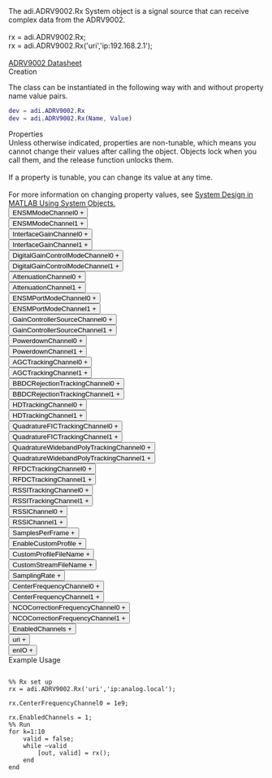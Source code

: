 

<!-- <div class="sysobj_h1">adi.ADRV9002.Rx</div> -->

<!-- <div class="sysobj_top_desc">
Receive data from Analog Devices AD9361 transceiver
</div> -->

<!-- <div class="sysobj_desc_title">Description</div> -->

<div class="sysobj_desc_txt">
<span>
    The adi.ADRV9002.Rx System object is a signal source that can receive<br>    complex data from the ADRV9002.<br> <br>    rx = adi.ADRV9002.Rx;<br>    rx = adi.ADRV9002.Rx('uri','ip:192.168.2.1');<br> <br>    <a href="http://www.analog.com/media/en/technical-documentation/data-sheets/ADRV9002.pdf">ADRV9002 Datasheet</a><br>
</span>

</div>

<div class="sysobj_desc_title">Creation</div>

The class can be instantiated in the following way with and without property name value pairs.

```matlab
dev = adi.ADRV9002.Rx
dev = adi.ADRV9002.Rx(Name, Value)
```

<div class="sysobj_desc_title">Properties</div>

<div class="sysobj_desc_txt">
<span>
Unless otherwise indicated, properties are non-tunable, which means you cannot change their values after calling the object. Objects lock when you call them, and the release function unlocks them.
<br><br>
If a property is tunable, you can change its value at any time.
<br><br>
For more information on changing property values, see <a href="https://www.mathworks.com/help/matlab/matlab_prog/system-design-in-matlab-using-system-objects.html">System Design in MATLAB Using System Objects.</a>
</span>
</div>
<div class="property">
  <button type="button" onclick="collapse('ENSMModeChannel0')" class="collapsible-property collapsible-property-ENSMModeChannel0">ENSMModeChannel0 <span style="text-align:right" class="plus-ENSMModeChannel0">+</span></button>
  <div class="content content-ENSMModeChannel0" style="display: none;">
    <p style="padding: 0px;">specified as one of the following: 'calibrated' 'primed' 'rf_enabled'</p>
  </div>
  </div>
<div class="property">
  <button type="button" onclick="collapse('ENSMModeChannel1')" class="collapsible-property collapsible-property-ENSMModeChannel1">ENSMModeChannel1 <span style="text-align:right" class="plus-ENSMModeChannel1">+</span></button>
  <div class="content content-ENSMModeChannel1" style="display: none;">
    <p style="padding: 0px;">specified as one of the following: 'calibrated' 'primed' 'rf_enabled'</p>
  </div>
  </div>
<div class="property">
  <button type="button" onclick="collapse('InterfaceGainChannel0')" class="collapsible-property collapsible-property-InterfaceGainChannel0">InterfaceGainChannel0 <span style="text-align:right" class="plus-InterfaceGainChannel0">+</span></button>
  <div class="content content-InterfaceGainChannel0" style="display: none;">
    <p style="padding: 0px;">This is the final gain in the digital path with possible values: -36:6:18 This gain should be selected based on primary signal bandwidth. For narrowband applications higher levels of interface gain should be used (0:18) to allow signal level and analog noise to dominate. For wideband applications this gain should be reduced or disabled since quantization noise is minimal.</p>
  </div>
  </div>
<div class="property">
  <button type="button" onclick="collapse('InterfaceGainChannel1')" class="collapsible-property collapsible-property-InterfaceGainChannel1">InterfaceGainChannel1 <span style="text-align:right" class="plus-InterfaceGainChannel1">+</span></button>
  <div class="content content-InterfaceGainChannel1" style="display: none;">
    <p style="padding: 0px;">This is the final gain in the digital path with possible values: -36:6:18 This gain should be selected based on primary signal bandwidth. For narrowband applications higher levels of interface gain should be used (0:18) to allow signal level and analog noise to dominate. For wideband applications this gain should be reduced or disabled since quantization noise is minimal.</p>
  </div>
  </div>
<div class="property">
  <button type="button" onclick="collapse('DigitalGainControlModeChannel0')" class="collapsible-property collapsible-property-DigitalGainControlModeChannel0">DigitalGainControlModeChannel0 <span style="text-align:right" class="plus-DigitalGainControlModeChannel0">+</span></button>
  <div class="content content-DigitalGainControlModeChannel0" style="display: none;">
    <p style="padding: 0px;">The digital gain control has two major purposes, one for gain correction which is to correct the small step size inaccuracy in analog front-end attenuation and the other for gain compensation which is to compensate for the entire analog front-end attenuation. The digital gain block is controlled by the Rx gain table. Different digital gain will be applied when configured in gain correction or gain compensation mode. The Rx gain table has a unique front-end attenuator setting, with a corresponding amount of digital gain, programmed at each index of the table. In the end of the Rx data path, the interface gain could be further applied by using a “Slicer” block for 2 major purposes. One is to avoid digital saturation in gain compensation mode. The other one is to ensure the overall SNR is limited only by analog noise and unaffected by quantization noise. Gain correction should be used when external components (LNA or DSA) does not need to be controlled. Compensation should be used for external LNA or DSA control. Gain control is specified as one of the following: 'AutomaticGainCorrection' - Automatically adjust interface gain 'ManualGainCorrection' - Manually adjust interface gain 'AutomaticGainCompensation' - Automatically adjust interface gain and external gain element 'ManualGainCompensation' - Manually adjust interface gain and external gain element</p>
  </div>
  </div>
<div class="property">
  <button type="button" onclick="collapse('DigitalGainControlModeChannel1')" class="collapsible-property collapsible-property-DigitalGainControlModeChannel1">DigitalGainControlModeChannel1 <span style="text-align:right" class="plus-DigitalGainControlModeChannel1">+</span></button>
  <div class="content content-DigitalGainControlModeChannel1" style="display: none;">
    <p style="padding: 0px;">The digital gain control has two major purposes, one for gain correction which is to correct the small step size inaccuracy in analog front-end attenuation and the other for gain compensation which is to compensate for the entire analog front-end attenuation. The digital gain block is controlled by the Rx gain table. Different digital gain will be applied when configured in gain correction or gain compensation mode. The Rx gain table has a unique front-end attenuator setting, with a corresponding amount of digital gain, programmed at each index of the table. In the end of the Rx data path, the interface gain could be further applied by using a “Slicer” block for 2 major purposes. One is to avoid digital saturation in gain compensation mode. The other one is to ensure the overall SNR is limited only by analog noise and unaffected by quantization noise. Gain correction should be used when external components (LNA or DSA) does not need to be controlled. Compensation should be used for external LNA or DSA control. Gain control is specified as one of the following: 'AutomaticGainCorrection' - Automatically adjust interface gain 'ManualGainCorrection' - Manually adjust interface gain 'AutomaticGainCompensation' - Automatically adjust interface gain and external gain element 'ManualGainCompensation' - Manually adjust interface gain and external gain element</p>
  </div>
  </div>
<div class="property">
  <button type="button" onclick="collapse('AttenuationChannel0')" class="collapsible-property collapsible-property-AttenuationChannel0">AttenuationChannel0 <span style="text-align:right" class="plus-AttenuationChannel0">+</span></button>
  <div class="content content-AttenuationChannel0" style="display: none;">
    <p style="padding: 0px;">Must be greater than 0</p>
  </div>
  </div>
<div class="property">
  <button type="button" onclick="collapse('AttenuationChannel1')" class="collapsible-property collapsible-property-AttenuationChannel1">AttenuationChannel1 <span style="text-align:right" class="plus-AttenuationChannel1">+</span></button>
  <div class="content content-AttenuationChannel1" style="display: none;">
    <p style="padding: 0px;">Must be greater than 0</p>
  </div>
  </div>
<div class="property">
  <button type="button" onclick="collapse('ENSMPortModeChannel0')" class="collapsible-property collapsible-property-ENSMPortModeChannel0">ENSMPortModeChannel0 <span style="text-align:right" class="plus-ENSMPortModeChannel0">+</span></button>
  <div class="content content-ENSMPortModeChannel0" style="display: none;">
    <p style="padding: 0px;">specified as one of the following: 'spi' 'pin'</p>
  </div>
  </div>
<div class="property">
  <button type="button" onclick="collapse('ENSMPortModeChannel1')" class="collapsible-property collapsible-property-ENSMPortModeChannel1">ENSMPortModeChannel1 <span style="text-align:right" class="plus-ENSMPortModeChannel1">+</span></button>
  <div class="content content-ENSMPortModeChannel1" style="display: none;">
    <p style="padding: 0px;">specified as one of the following: 'spi' 'pin'</p>
  </div>
  </div>
<div class="property">
  <button type="button" onclick="collapse('GainControllerSourceChannel0')" class="collapsible-property collapsible-property-GainControllerSourceChannel0">GainControllerSourceChannel0 <span style="text-align:right" class="plus-GainControllerSourceChannel0">+</span></button>
  <div class="content content-GainControllerSourceChannel0" style="display: none;">
    <p style="padding: 0px;">specified as one of the following: 'spi' 'pin' 'automatic'</p>
  </div>
  </div>
<div class="property">
  <button type="button" onclick="collapse('GainControllerSourceChannel1')" class="collapsible-property collapsible-property-GainControllerSourceChannel1">GainControllerSourceChannel1 <span style="text-align:right" class="plus-GainControllerSourceChannel1">+</span></button>
  <div class="content content-GainControllerSourceChannel1" style="display: none;">
    <p style="padding: 0px;">specified as one of the following: 'spi' 'pin' 'automatic'</p>
  </div>
  </div>
<div class="property">
  <button type="button" onclick="collapse('PowerdownChannel0')" class="collapsible-property collapsible-property-PowerdownChannel0">PowerdownChannel0 <span style="text-align:right" class="plus-PowerdownChannel0">+</span></button>
  <div class="content content-PowerdownChannel0" style="display: none;">
    <p style="padding: 0px;"></p>
  </div>
  </div>
<div class="property">
  <button type="button" onclick="collapse('PowerdownChannel1')" class="collapsible-property collapsible-property-PowerdownChannel1">PowerdownChannel1 <span style="text-align:right" class="plus-PowerdownChannel1">+</span></button>
  <div class="content content-PowerdownChannel1" style="display: none;">
    <p style="padding: 0px;"></p>
  </div>
  </div>
<div class="property">
  <button type="button" onclick="collapse('AGCTrackingChannel0')" class="collapsible-property collapsible-property-AGCTrackingChannel0">AGCTrackingChannel0 <span style="text-align:right" class="plus-AGCTrackingChannel0">+</span></button>
  <div class="content content-AGCTrackingChannel0" style="display: none;">
    <p style="padding: 0px;">AGC on the fly tracking calibration for Channel 0</p>
  </div>
  </div>
<div class="property">
  <button type="button" onclick="collapse('AGCTrackingChannel1')" class="collapsible-property collapsible-property-AGCTrackingChannel1">AGCTrackingChannel1 <span style="text-align:right" class="plus-AGCTrackingChannel1">+</span></button>
  <div class="content content-AGCTrackingChannel1" style="display: none;">
    <p style="padding: 0px;">AGC on the fly tracking calibration for Channel 1</p>
  </div>
  </div>
<div class="property">
  <button type="button" onclick="collapse('BBDCRejectionTrackingChannel0')" class="collapsible-property collapsible-property-BBDCRejectionTrackingChannel0">BBDCRejectionTrackingChannel0 <span style="text-align:right" class="plus-BBDCRejectionTrackingChannel0">+</span></button>
  <div class="content content-BBDCRejectionTrackingChannel0" style="display: none;">
    <p style="padding: 0px;">Baseband DC rejection on the fly tracking calibration for Channel 0</p>
  </div>
  </div>
<div class="property">
  <button type="button" onclick="collapse('BBDCRejectionTrackingChannel1')" class="collapsible-property collapsible-property-BBDCRejectionTrackingChannel1">BBDCRejectionTrackingChannel1 <span style="text-align:right" class="plus-BBDCRejectionTrackingChannel1">+</span></button>
  <div class="content content-BBDCRejectionTrackingChannel1" style="display: none;">
    <p style="padding: 0px;">Baseband DC rejection on the fly tracking calibration for Channel 1</p>
  </div>
  </div>
<div class="property">
  <button type="button" onclick="collapse('HDTrackingChannel0')" class="collapsible-property collapsible-property-HDTrackingChannel0">HDTrackingChannel0 <span style="text-align:right" class="plus-HDTrackingChannel0">+</span></button>
  <div class="content content-HDTrackingChannel0" style="display: none;">
    <p style="padding: 0px;">Harmonic Distortion on the fly tracking calibration for Channel 0</p>
  </div>
  </div>
<div class="property">
  <button type="button" onclick="collapse('HDTrackingChannel1')" class="collapsible-property collapsible-property-HDTrackingChannel1">HDTrackingChannel1 <span style="text-align:right" class="plus-HDTrackingChannel1">+</span></button>
  <div class="content content-HDTrackingChannel1" style="display: none;">
    <p style="padding: 0px;">Harmonic Distortion on the fly tracking calibration for Channel 1</p>
  </div>
  </div>
<div class="property">
  <button type="button" onclick="collapse('QuadratureFICTrackingChannel0')" class="collapsible-property collapsible-property-QuadratureFICTrackingChannel0">QuadratureFICTrackingChannel0 <span style="text-align:right" class="plus-QuadratureFICTrackingChannel0">+</span></button>
  <div class="content content-QuadratureFICTrackingChannel0" style="display: none;">
    <p style="padding: 0px;">Quadrature Error Correction Narrowband FIC on the fly tracking calibration for channel 0</p>
  </div>
  </div>
<div class="property">
  <button type="button" onclick="collapse('QuadratureFICTrackingChannel1')" class="collapsible-property collapsible-property-QuadratureFICTrackingChannel1">QuadratureFICTrackingChannel1 <span style="text-align:right" class="plus-QuadratureFICTrackingChannel1">+</span></button>
  <div class="content content-QuadratureFICTrackingChannel1" style="display: none;">
    <p style="padding: 0px;">Quadrature Error Correction Narrowband FIC on the fly tracking calibration for channel 1</p>
  </div>
  </div>
<div class="property">
  <button type="button" onclick="collapse('QuadratureWidebandPolyTrackingChannel0')" class="collapsible-property collapsible-property-QuadratureWidebandPolyTrackingChannel0">QuadratureWidebandPolyTrackingChannel0 <span style="text-align:right" class="plus-QuadratureWidebandPolyTrackingChannel0">+</span></button>
  <div class="content content-QuadratureWidebandPolyTrackingChannel0" style="display: none;">
    <p style="padding: 0px;">Quadrature Error Correction Wideband Poly on the fly tracking calibration for channel 0</p>
  </div>
  </div>
<div class="property">
  <button type="button" onclick="collapse('QuadratureWidebandPolyTrackingChannel1')" class="collapsible-property collapsible-property-QuadratureWidebandPolyTrackingChannel1">QuadratureWidebandPolyTrackingChannel1 <span style="text-align:right" class="plus-QuadratureWidebandPolyTrackingChannel1">+</span></button>
  <div class="content content-QuadratureWidebandPolyTrackingChannel1" style="display: none;">
    <p style="padding: 0px;">Quadrature Error Correction Wideband Poly on the fly tracking calibration for channel 1</p>
  </div>
  </div>
<div class="property">
  <button type="button" onclick="collapse('RFDCTrackingChannel0')" class="collapsible-property collapsible-property-RFDCTrackingChannel0">RFDCTrackingChannel0 <span style="text-align:right" class="plus-RFDCTrackingChannel0">+</span></button>
  <div class="content content-RFDCTrackingChannel0" style="display: none;">
    <p style="padding: 0px;">RF DC on the fly tracking calibration for channel 0</p>
  </div>
  </div>
<div class="property">
  <button type="button" onclick="collapse('RFDCTrackingChannel1')" class="collapsible-property collapsible-property-RFDCTrackingChannel1">RFDCTrackingChannel1 <span style="text-align:right" class="plus-RFDCTrackingChannel1">+</span></button>
  <div class="content content-RFDCTrackingChannel1" style="display: none;">
    <p style="padding: 0px;">RF DC on the fly tracking calibration for channel 1</p>
  </div>
  </div>
<div class="property">
  <button type="button" onclick="collapse('RSSITrackingChannel0')" class="collapsible-property collapsible-property-RSSITrackingChannel0">RSSITrackingChannel0 <span style="text-align:right" class="plus-RSSITrackingChannel0">+</span></button>
  <div class="content content-RSSITrackingChannel0" style="display: none;">
    <p style="padding: 0px;">RSSI on the fly tracking calibration for channel 0</p>
  </div>
  </div>
<div class="property">
  <button type="button" onclick="collapse('RSSITrackingChannel1')" class="collapsible-property collapsible-property-RSSITrackingChannel1">RSSITrackingChannel1 <span style="text-align:right" class="plus-RSSITrackingChannel1">+</span></button>
  <div class="content content-RSSITrackingChannel1" style="display: none;">
    <p style="padding: 0px;">RSSI on the fly tracking calibration for channel 1</p>
  </div>
  </div>
<div class="property">
  <button type="button" onclick="collapse('RSSIChannel0')" class="collapsible-property collapsible-property-RSSIChannel0">RSSIChannel0 <span style="text-align:right" class="plus-RSSIChannel0">+</span></button>
  <div class="content content-RSSIChannel0" style="display: none;">
    <p style="padding: 0px;">Received signal strength indicator. This valid is only valid once the object has been stepped and MATLAB connects to hardware</p>
  </div>
  </div>
<div class="property">
  <button type="button" onclick="collapse('RSSIChannel1')" class="collapsible-property collapsible-property-RSSIChannel1">RSSIChannel1 <span style="text-align:right" class="plus-RSSIChannel1">+</span></button>
  <div class="content content-RSSIChannel1" style="display: none;">
    <p style="padding: 0px;">Received signal strength indicator. This valid is only valid once the object has been stepped and MATLAB connects to hardware</p>
  </div>
  </div>
<div class="property">
  <button type="button" onclick="collapse('SamplesPerFrame')" class="collapsible-property collapsible-property-SamplesPerFrame">SamplesPerFrame <span style="text-align:right" class="plus-SamplesPerFrame">+</span></button>
  <div class="content content-SamplesPerFrame" style="display: none;">
    <p style="padding: 0px;">Number of samples per frame, specified as an even positive integer from 2 to 16,777,216. Using values less than 3660 can yield poor performance.</p>
  </div>
  </div>
<div class="property">
  <button type="button" onclick="collapse('EnableCustomProfile')" class="collapsible-property collapsible-property-EnableCustomProfile">EnableCustomProfile <span style="text-align:right" class="plus-EnableCustomProfile">+</span></button>
  <div class="content content-EnableCustomProfile" style="display: none;">
    <p style="padding: 0px;">Enable use of custom Profile file to set SamplingRate, RFBandwidth, and other features of transceiver</p>
  </div>
  </div>
<div class="property">
  <button type="button" onclick="collapse('CustomProfileFileName')" class="collapsible-property collapsible-property-CustomProfileFileName">CustomProfileFileName <span style="text-align:right" class="plus-CustomProfileFileName">+</span></button>
  <div class="content content-CustomProfileFileName" style="display: none;">
    <p style="padding: 0px;">Path to custom Profile file created from profile wizard</p>
  </div>
  </div>
<div class="property">
  <button type="button" onclick="collapse('CustomStreamFileName')" class="collapsible-property collapsible-property-CustomStreamFileName">CustomStreamFileName <span style="text-align:right" class="plus-CustomStreamFileName">+</span></button>
  <div class="content content-CustomStreamFileName" style="display: none;">
    <p style="padding: 0px;">Path to custom stream file created from profile wizard</p>
  </div>
  </div>
<div class="property">
  <button type="button" onclick="collapse('SamplingRate')" class="collapsible-property collapsible-property-SamplingRate">SamplingRate <span style="text-align:right" class="plus-SamplingRate">+</span></button>
  <div class="content content-SamplingRate" style="display: none;">
    <p style="padding: 0px;">Baseband sampling rate in Hz, specified as a scalar in samples per second. This is a read-only property</p>
  </div>
  </div>
<div class="property">
  <button type="button" onclick="collapse('CenterFrequencyChannel0')" class="collapsible-property collapsible-property-CenterFrequencyChannel0">CenterFrequencyChannel0 <span style="text-align:right" class="plus-CenterFrequencyChannel0">+</span></button>
  <div class="content content-CenterFrequencyChannel0" style="display: none;">
    <p style="padding: 0px;">RF center frequency, specified in Hz as a scalar. The default is 2.4e9. This property is tunable.</p>
  </div>
  </div>
<div class="property">
  <button type="button" onclick="collapse('CenterFrequencyChannel1')" class="collapsible-property collapsible-property-CenterFrequencyChannel1">CenterFrequencyChannel1 <span style="text-align:right" class="plus-CenterFrequencyChannel1">+</span></button>
  <div class="content content-CenterFrequencyChannel1" style="display: none;">
    <p style="padding: 0px;">RF center frequency, specified in Hz as a scalar. The default is 2.4e9. This property is tunable.</p>
  </div>
  </div>
<div class="property">
  <button type="button" onclick="collapse('NCOCorrectionFrequencyChannel0')" class="collapsible-property collapsible-property-NCOCorrectionFrequencyChannel0">NCOCorrectionFrequencyChannel0 <span style="text-align:right" class="plus-NCOCorrectionFrequencyChannel0">+</span></button>
  <div class="content content-NCOCorrectionFrequencyChannel0" style="display: none;">
    <p style="padding: 0px;">NCO correction frequency, specified in Hz as a scalar. The default is 0. This property is tunable.</p>
  </div>
  </div>
<div class="property">
  <button type="button" onclick="collapse('NCOCorrectionFrequencyChannel1')" class="collapsible-property collapsible-property-NCOCorrectionFrequencyChannel1">NCOCorrectionFrequencyChannel1 <span style="text-align:right" class="plus-NCOCorrectionFrequencyChannel1">+</span></button>
  <div class="content content-NCOCorrectionFrequencyChannel1" style="display: none;">
    <p style="padding: 0px;">NCO correction frequency, specified in Hz as a scalar. The default is 0. This property is tunable.</p>
  </div>
  </div>
<div class="property">
  <button type="button" onclick="collapse('EnabledChannels')" class="collapsible-property collapsible-property-EnabledChannels">EnabledChannels <span style="text-align:right" class="plus-EnabledChannels">+</span></button>
  <div class="content content-EnabledChannels" style="display: none;">
    <p style="padding: 0px;">Indexs of channels to be enabled. Input should be a [1xN] vector with the indexes of channels to be enabled. Order is irrelevant</p>
  </div>
  </div>
<div class="property">
  <button type="button" onclick="collapse('uri')" class="collapsible-property collapsible-property-uri">uri <span style="text-align:right" class="plus-uri">+</span></button>
  <div class="content content-uri" style="display: none;">
    <p style="padding: 0px;">Hostname or IP address of remote libIIO deviceHelp for adi.ADRV9002.Rx/uri is inherited from superclass MATLABSHARED.LIBIIO.BASE</p>
  </div>
  </div>
<div class="property">
  <button type="button" onclick="collapse('enIO')" class="collapsible-property collapsible-property-enIO">enIO <span style="text-align:right" class="plus-enIO">+</span></button>
  <div class="content content-enIO" style="display: none;">
    <p style="padding: 0px;">If true, connects to libIIO device during simulationHelp for adi.ADRV9002.Rx/enIO is inherited from superclass MATLABSHARED.LIBIIO.BASE</p>
  </div>
  </div>

<div class="sysobj_desc_title">Example Usage</div>

```

%% Rx set up
rx = adi.ADRV9002.Rx('uri','ip:analog.local');
 
rx.CenterFrequencyChannel0 = 1e9;

rx.EnabledChannels = 1;
%% Run
for k=1:10
    valid = false;
    while ~valid
        [out, valid] = rx();
    end
end

```